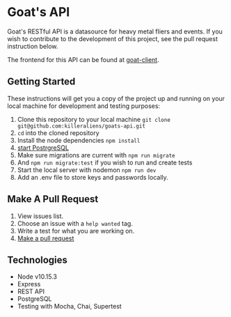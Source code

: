 # Goat's API

Goat's RESTful API is a datasource for heavy metal fliers and events. If you wish to contribute to the development of this project, see the pull request instruction below.

The frontend for this API can be found at [goat-client](https://github.com/killeraliens/goats-client).

## Getting Started

These instructions will get you a copy of the project up and running on your local machine for development and testing purposes:

1. Clone this repository to your local machine `git clone git@github.com:killeraliens/goats-api.git`
2. `cd` into the cloned repository
4. Install the node dependencies `npm install`
5. [start PostrgreSQL](https://www.robinwieruch.de/postgres-sql-macos-setup)
6. Make sure migrations are current with `npm run migrate`
8. And `npm run migrate:test` if you wish to run and create tests
7. Start the local server with nodemon `npm run dev`
8. Add an .env file to store keys and passwords locally.

## Make A Pull Request

1. View issues list.
2. Choose an issue with a `help wanted` tag.
3. Write a test for what you are working on.
4. [Make a pull request](https://help.github.com/en/github/collaborating-with-issues-and-pull-requests/creating-a-pull-request)

## Technologies
- Node v10.15.3
- Express
- REST API
- PostgreSQL
- Testing with Mocha, Chai, Supertest
